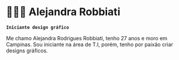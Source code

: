 # 👩🏻‍💻 Alejandra Robbiati

**`Iniciante design gráfico`**

Me chamo Alejandra Rodrigues Robbiati, tenho 27 anos e moro em Campinas. Sou iniciante na área de T.I, porém, tenho por paixão criar designs gráficos.

